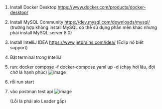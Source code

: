1. Install Docker Desktop https://www.docker.com/products/docker-desktop/
2. Install  MySQL Community https://dev.mysql.com/downloads/mysql/
   (trường hợp không install MySQL có thể sử dụng phần mền khác nhưng phải install MySQL server 8.0)
3. Install IntelliJ IDEA https://www.jetbrains.com/idea/
   (Eclip nỏ biết support)
4. Bật terminal trong IntelliJ
5. run: docker compose -f docker-compose.yaml up -d (chạy hơi lâu, đợi chờ là hạnh phúc)
![image](https://github.com/Nguyentruongphivolder9/SuperShop-API/assets/100484492/698d6e0d-3f9b-4315-aabe-9782c1510cee)

7. rồi run start
8. vào postman test api
   ![image](https://github.com/Nguyentruongphivolder9/SuperShop-API/assets/100484492/b3a9a7dc-bc45-422f-bb04-e83f72648b32)

   (Lỗi là phải alo Leader gấp)
